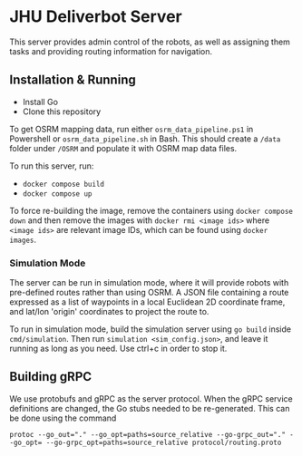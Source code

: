 # JHU Deliverbot Server

This server provides admin control of the robots, as well as assigning them tasks and providing routing information for navigation.

## Installation & Running

- Install Go
- Clone this repository

To get OSRM mapping data, run either `osrm_data_pipeline.ps1` in Powershell or `osrm_data_pipeline.sh` in Bash.  This should create a `/data` folder under `/OSRM` and populate it with OSRM map data files.

To run this server, run:
- `docker compose build`
- `docker compose up`

To force re-building the image, remove the containers using `docker compose down` and then remove the images with `docker rmi <image ids>` where `<image ids>` are relevant image IDs, which can be found using `docker images`.

### Simulation Mode

The server can be run in simulation mode, where it will provide robots with pre-defined routes rather than using OSRM. A JSON file containing a route expressed as a list of waypoints in a local Euclidean 2D coordinate frame, and lat/lon 'origin' coordinates to project the route to.

To run in simulation mode, build the simulation server using `go build` inside `cmd/simulation`. Then run `simulation <sim_config.json>`, and leave it running as long as you need. Use ctrl+c in order to stop it.

## Building gRPC

We use protobufs and gRPC as the server protocol. When the gRPC service definitions are changed, the Go stubs needed to be re-generated. This can be done using the command
```
protoc --go_out="." --go_opt=paths=source_relative --go-grpc_out="." --go_opt= --go-grpc_opt=paths=source_relative protocol/routing.proto
```
